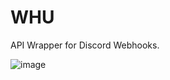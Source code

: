 # WHU

API Wrapper for Discord Webhooks.

![image](https://user-images.githubusercontent.com/68221218/202912179-889e3045-a8e4-4116-a9af-8365faf926c4.png)
